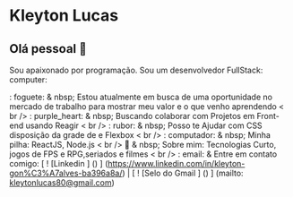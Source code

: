

# Kleyton Lucas

## Olá pessoal 👋
Sou apaixonado por programação.
Sou um desenvolvedor FullStack: computer:

 : foguete:   & nbsp; Estou atualmente em busca de uma oportunidade no mercado de trabalho para mostrar meu valor e o que venho aprendendo  < br /> : purple_heart: & nbsp; Buscando colaborar com Projetos em Front-end usando Reagir
  < br /> : rubor: & nbsp; Posso te Ajudar com CSS disposição da grade de e Flexbox
  < br /> : computador: & nbsp; Minha pilha: ReactJS, Node.js
  < br /> 💬   & nbsp; Sobre mim: Tecnologias Curto, jogos de FPS e RPG,seriados e filmes
  < br /> : email: &
 Entre em contato comigo: [ ! [Linkedin  ] () ] (https://www.linkedin.com/in/kleyton-gon%C3%A7alves-ba396a8a/)
| 
[ ! [Selo do Gmail ] () ] (mailto: kleytonlucas80@gmail.com)